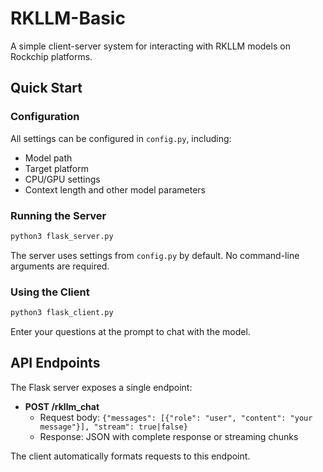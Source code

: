 # RKLLM-Basic

A simple client-server system for interacting with RKLLM models on Rockchip platforms.

## Quick Start

### Configuration
All settings can be configured in `config.py`, including:
- Model path
- Target platform
- CPU/GPU settings
- Context length and other model parameters

### Running the Server
```bash
python3 flask_server.py
```
The server uses settings from `config.py` by default. No command-line arguments are required.

### Using the Client
```bash
python3 flask_client.py
```
Enter your questions at the prompt to chat with the model.

## API Endpoints

The Flask server exposes a single endpoint:

- **POST /rkllm_chat**
  - Request body: `{"messages": [{"role": "user", "content": "your message"}], "stream": true|false}`
  - Response: JSON with complete response or streaming chunks
  
The client automatically formats requests to this endpoint.
